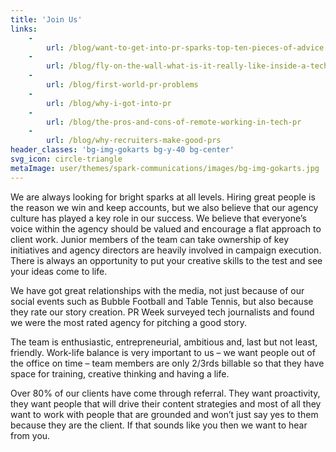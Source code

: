 ```yaml
---
title: 'Join Us'
links:
    -
        url: /blog/want-to-get-into-pr-sparks-top-ten-pieces-of-advice
    -
        url: /blog/fly-on-the-wall-what-is-it-really-like-inside-a-tech-pr-agency-office
    -
        url: /blog/first-world-pr-problems
    -
        url: /blog/why-i-got-into-pr
    -
        url: /blog/the-pros-and-cons-of-remote-working-in-tech-pr
    -
        url: /blog/why-recruiters-make-good-prs
header_classes: 'bg-img-gokarts bg-y-40 bg-center'
svg_icon: circle-triangle
metaImage: user/themes/spark-communications/images/bg-img-gokarts.jpg
---
```


We are always looking for bright sparks at all levels. Hiring great people is the reason we win and keep accounts, but we also believe that our agency culture has played a key role in our success. We believe that everyone’s voice within the agency should be valued and encourage a flat approach to client work. Junior members of the team can take ownership of key initiatives and agency directors are heavily involved in campaign execution. There is always an opportunity to put your creative skills to the test and see your ideas come to life.

We have got great relationships with the media, not just because of our social events such as Bubble Football and Table Tennis, but also because they rate our story creation. PR Week surveyed tech journalists and found we were the most rated agency for pitching a good story.

The team is enthusiastic, entrepreneurial, ambitious and, last but not least, friendly. Work-life balance is very important to us – we want people out of the office on time – team members are only 2/3rds billable so that they have space for training, creative thinking and having a life.

Over 80% of our clients have come through referral. They want proactivity, they want people that will drive their content strategies and most of all they want to work with people that are grounded and won’t just say yes to them because they are the client. If that sounds like you then we want to hear from you.

